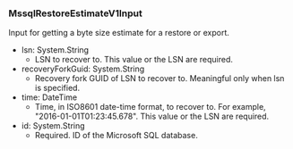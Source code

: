 ### MssqlRestoreEstimateV1Input
Input for getting a byte size estimate for a restore or export.

- lsn: System.String
  - LSN to recover to. This value or the LSN are required.
- recoveryForkGuid: System.String
  - Recovery fork GUID of LSN to recover to. Meaningful only when lsn is specified.
- time: DateTime
  - Time, in ISO8601 date-time format, to recover to. For example, "2016-01-01T01:23:45.678". This value or the LSN are required.
- id: System.String
  - Required. ID of the Microsoft SQL database.
